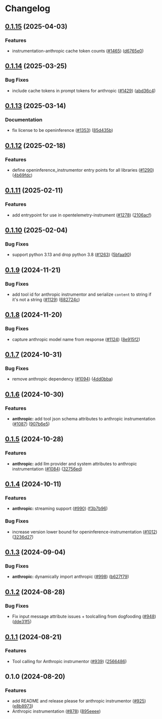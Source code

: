 # Changelog

## [0.1.15](https://github.com/Arize-ai/openinference/compare/python-openinference-instrumentation-anthropic-v0.1.14...python-openinference-instrumentation-anthropic-v0.1.15) (2025-04-03)


### Features

* instrumentation-anthropic cache token counts ([#1465](https://github.com/Arize-ai/openinference/issues/1465)) ([d6765e0](https://github.com/Arize-ai/openinference/commit/d6765e0edd455fb879ccf0b58ea7d3dfaabeabf0))

## [0.1.14](https://github.com/Arize-ai/openinference/compare/python-openinference-instrumentation-anthropic-v0.1.13...python-openinference-instrumentation-anthropic-v0.1.14) (2025-03-25)


### Bug Fixes

* include cache tokens in prompt tokens for anthropic ([#1429](https://github.com/Arize-ai/openinference/issues/1429)) ([abd36c4](https://github.com/Arize-ai/openinference/commit/abd36c45ea4ff966b58eccee42de252bc876d5ab))

## [0.1.13](https://github.com/Arize-ai/openinference/compare/python-openinference-instrumentation-anthropic-v0.1.12...python-openinference-instrumentation-anthropic-v0.1.13) (2025-03-14)


### Documentation

* fix license to be openinference ([#1353](https://github.com/Arize-ai/openinference/issues/1353)) ([85d435b](https://github.com/Arize-ai/openinference/commit/85d435be3af3de5424494cfbdd654454688b7377))

## [0.1.12](https://github.com/Arize-ai/openinference/compare/python-openinference-instrumentation-anthropic-v0.1.11...python-openinference-instrumentation-anthropic-v0.1.12) (2025-02-18)


### Features

* define openinference_instrumentor entry points for all libraries ([#1290](https://github.com/Arize-ai/openinference/issues/1290)) ([4b69fdc](https://github.com/Arize-ai/openinference/commit/4b69fdc13210048009e51639b01e7c0c9550c9d1))

## [0.1.11](https://github.com/Arize-ai/openinference/compare/python-openinference-instrumentation-anthropic-v0.1.10...python-openinference-instrumentation-anthropic-v0.1.11) (2025-02-11)


### Features

* add entrypoint for use in opentelemetry-instrument ([#1278](https://github.com/Arize-ai/openinference/issues/1278)) ([2106acf](https://github.com/Arize-ai/openinference/commit/2106acfd6648804abe9b95e41a49df26a500435c))

## [0.1.10](https://github.com/Arize-ai/openinference/compare/python-openinference-instrumentation-anthropic-v0.1.9...python-openinference-instrumentation-anthropic-v0.1.10) (2025-02-04)


### Bug Fixes

* support python 3.13 and drop python 3.8 ([#1263](https://github.com/Arize-ai/openinference/issues/1263)) ([5bfaa90](https://github.com/Arize-ai/openinference/commit/5bfaa90d800a8f725b3ac7444d16972ed7821738))

## [0.1.9](https://github.com/Arize-ai/openinference/compare/python-openinference-instrumentation-anthropic-v0.1.8...python-openinference-instrumentation-anthropic-v0.1.9) (2024-11-21)


### Bug Fixes

* add tool id for anthropic instrumentor and serialize `content` to string if it's not a string ([#1129](https://github.com/Arize-ai/openinference/issues/1129)) ([682724c](https://github.com/Arize-ai/openinference/commit/682724ce436ef8ece5d821073e3845cc3a9d602d))

## [0.1.8](https://github.com/Arize-ai/openinference/compare/python-openinference-instrumentation-anthropic-v0.1.7...python-openinference-instrumentation-anthropic-v0.1.8) (2024-11-20)


### Bug Fixes

* capture anthropic model name from response ([#1124](https://github.com/Arize-ai/openinference/issues/1124)) ([8e915f2](https://github.com/Arize-ai/openinference/commit/8e915f2589764575dea0771284c4ecf3182460ec))

## [0.1.7](https://github.com/Arize-ai/openinference/compare/python-openinference-instrumentation-anthropic-v0.1.6...python-openinference-instrumentation-anthropic-v0.1.7) (2024-10-31)


### Bug Fixes

* remove anthropic dependency ([#1094](https://github.com/Arize-ai/openinference/issues/1094)) ([4dd0bba](https://github.com/Arize-ai/openinference/commit/4dd0bba7687f7ab70e0cb973ac588a850a9e99b2))

## [0.1.6](https://github.com/Arize-ai/openinference/compare/python-openinference-instrumentation-anthropic-v0.1.5...python-openinference-instrumentation-anthropic-v0.1.6) (2024-10-30)


### Features

* **anthropic:** add tool json schema attributes to anthropic instrumentation ([#1087](https://github.com/Arize-ai/openinference/issues/1087)) ([907b6e5](https://github.com/Arize-ai/openinference/commit/907b6e530cb3ded377e99a7cbe7de1f35f55d39f))

## [0.1.5](https://github.com/Arize-ai/openinference/compare/python-openinference-instrumentation-anthropic-v0.1.4...python-openinference-instrumentation-anthropic-v0.1.5) (2024-10-28)


### Features

* **anthropic:** add llm provider and system attributes to anthropic instrumentation ([#1084](https://github.com/Arize-ai/openinference/issues/1084)) ([32756ed](https://github.com/Arize-ai/openinference/commit/32756ed864849082f9eefc63e7d1fd8ec999d0b3))

## [0.1.4](https://github.com/Arize-ai/openinference/compare/python-openinference-instrumentation-anthropic-v0.1.3...python-openinference-instrumentation-anthropic-v0.1.4) (2024-10-11)


### Features

* **anthropic:** streaming support ([#990](https://github.com/Arize-ai/openinference/issues/990)) ([f3b7b96](https://github.com/Arize-ai/openinference/commit/f3b7b96b1ddaf7194253e3233b9124c73a19840a))


### Bug Fixes

* increase version lower bound for openinference-instrumentation ([#1012](https://github.com/Arize-ai/openinference/issues/1012)) ([3236d27](https://github.com/Arize-ai/openinference/commit/3236d2733a46b84d693ddb7092209800cde8cc34))

## [0.1.3](https://github.com/Arize-ai/openinference/compare/python-openinference-instrumentation-anthropic-v0.1.2...python-openinference-instrumentation-anthropic-v0.1.3) (2024-09-04)


### Bug Fixes

* **anthropic:** dynamically import anthropic ([#998](https://github.com/Arize-ai/openinference/issues/998)) ([b627f79](https://github.com/Arize-ai/openinference/commit/b627f796afd2d1499c3bcccfbc17567aa7298df8))

## [0.1.2](https://github.com/Arize-ai/openinference/compare/python-openinference-instrumentation-anthropic-v0.1.1...python-openinference-instrumentation-anthropic-v0.1.2) (2024-08-28)


### Bug Fixes

* Fix input message attribute issues + toolcalling from dogfooding ([#948](https://github.com/Arize-ai/openinference/issues/948)) ([dde31f5](https://github.com/Arize-ai/openinference/commit/dde31f51755e5883561d0e9dc195cff13f38f56e))

## [0.1.1](https://github.com/Arize-ai/openinference/compare/python-openinference-instrumentation-anthropic-v0.1.0...python-openinference-instrumentation-anthropic-v0.1.1) (2024-08-21)


### Features

* Tool calling for Anthropic instrumentor ([#939](https://github.com/Arize-ai/openinference/issues/939)) ([2566486](https://github.com/Arize-ai/openinference/commit/25664860f6226dcc4a4ef9b19e67fdc79135889b))

## 0.1.0 (2024-08-20)


### Features

* add README and release please for anthropic instrumentor ([#925](https://github.com/Arize-ai/openinference/issues/925)) ([e8b8973](https://github.com/Arize-ai/openinference/commit/e8b897357d31b2d611c80f4e2d3c5246e87fab1d))
* Anthropic instrumentation ([#878](https://github.com/Arize-ai/openinference/issues/878)) ([895eeee](https://github.com/Arize-ai/openinference/commit/895eeee6c2e7519acf5f0d6e25598d29c4f56925))
